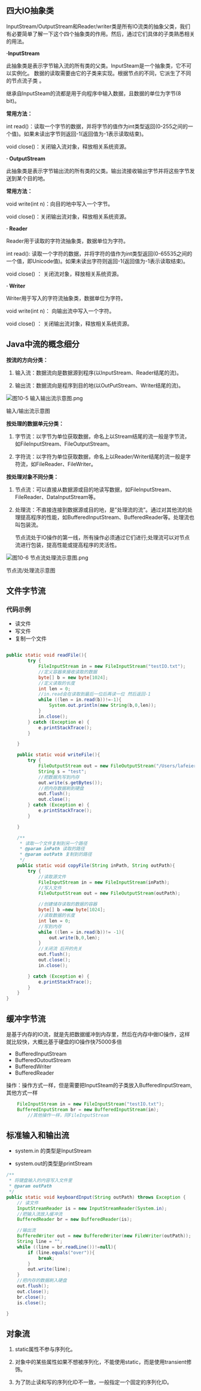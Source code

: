 ## **四大IO抽象类**

InputStream/OutputStream和Reader/writer类是所有IO流类的抽象父类，我们有必要简单了解一下这个四个抽象类的作用。然后，通过它们具体的子类熟悉相关的用法。

**·InputStream**

   此抽象类是表示字节输入流的所有类的父类。InputSteam是一个抽象类，它不可以实例化。 数据的读取需要由它的子类来实现。根据节点的不同，它派生了不同的节点流子类 。

   继承自InputSteam的流都是用于向程序中输入数据，且数据的单位为字节(8 bit)。

   **常用方法：**

   int read()：读取一个字节的数据，并将字节的值作为int类型返回(0-255之间的一个值)。如果未读出字节则返回-1(返回值为-1表示读取结束)。

   void close()：关闭输入流对象，释放相关系统资源。

**· OutputStream**

   此抽象类是表示字节输出流的所有类的父类。输出流接收输出字节并将这些字节发送到某个目的地。

   **常用方法：**

   void write(int n)：向目的地中写入一个字节。

   void close()：关闭输出流对象，释放相关系统资源。

**· Reader**

   Reader用于读取的字符流抽象类，数据单位为字符。

   int read(): 读取一个字符的数据，并将字符的值作为int类型返回(0-65535之间的一个值，即Unicode值)。如果未读出字符则返回-1(返回值为-1表示读取结束)。

   void close() ： 关闭流对象，释放相关系统资源。

**· Writer**

   Writer用于写入的字符流抽象类，数据单位为字符。

   void write(int n)： 向输出流中写入一个字符。

   void close() ： 关闭输出流对象，释放相关系统资源。





## **Java中流的概念细分**

**按流的方向分类：**

   1. 输入流：数据流向是数据源到程序(以InputStream、Reader结尾的流)。

2. 输出流：数据流向是程序到目的地(以OutPutStream、Writer结尾的流)。

![图10-5 输入输出流示意图.png](https://www.sxt.cn/360shop/Public/admin/UEditor/20170525/1495702185421118.png)

输入/输出流示意图

**按处理的数据单元分类：**

1. 字节流：以字节为单位获取数据，命名上以Stream结尾的流一般是字节流，如FileInputStream、FileOutputStream。

2. 字符流：以字符为单位获取数据，命名上以Reader/Writer结尾的流一般是字符流，如FileReader、FileWriter。

**按处理对象不同分类：**

1. 节点流：可以直接从数据源或目的地读写数据，如FileInputStream、FileReader、DataInputStream等。

2. 处理流：不直接连接到数据源或目的地，是”处理流的流”。通过对其他流的处理提高程序的性能，如BufferedInputStream、BufferedReader等。处理流也叫包装流。

   节点流处于IO操作的第一线，所有操作必须通过它们进行;处理流可以对节点流进行包装，提高性能或提高程序的灵活性。

![图10-6 节点流处理流示意图.png](https://www.sxt.cn/360shop/Public/admin/UEditor/20170525/1495702229684292.png)

节点流/处理流示意图 





## 文件字节流

### 代码示例

* 读文件
* 写文件
* 复制一个文件

```java

public static void readFile(){
        try {
            FileInputStream in = new FileInputStream("testIO.txt");
            //定义容器来接收读取的数据
            byte[] b = new byte[1024];
            //定义读取的长度
            int len = 0;
            //in.read会在读取到最后一位后再读一位 然后返回-1
            while ((len = in.read(b))!=-1){
                System.out.println(new String(b,0,len));
            }
            in.close();
        } catch (Exception e) {
            e.printStackTrace();
        }

    }

    public static void writeFile(){
        try {
            FileOutputStream out = new FileOutputStream("/Users/lafeier/IdeaProjects/myJava/testIo.txt");
            String s = "test";
            //把数据先写到内存
            out.write(s.getBytes());
            //把内存数据刷到硬盘
            out.flush();
            out.close();
        } catch (Exception e) {
            e.printStackTrace();
        }

    }

    /**
     * 读取一个文件复制到另一个路径
     * @param inPath 读取的路径
     * @param outPath 复制到的路径
     */
    public static void copyFile(String inPath, String outPath){
        try {
            //读取源文件
            FileInputStream in = new FileInputStream(inPath);
            //写入文件
            FileOutputStream out = new FileOutputStream(outPath);

            //创建储存读取的数据的容器
            byte[] b =new byte[1024];
            //读取数据的长度
            int len = 0;
            //写到内存
            while ((len = in.read(b))!= -1){
                out.write(b,0,len);
            }
            //关闭流 后开的先关
            out.flush();
            out.close();
            in.close();

        } catch (Exception e) {
            e.printStackTrace();
        }
    }
}
```



## 缓冲字节流

是基于内存的IO流，就是先把数据缓冲到内存里，然后在内存中做IO操作，这样就比较快，大概比基于硬盘的IO操作快75000多倍

* BufferedInputStream
* BufferedOutoutStream
* BufferedWriter
* BufferedReader



操作：操作方式一样，但是需要把InputSteam的子类放入BufferedInputStream,其他方式一样

```java
    FileInputStream in = new FileInputStream("testIO.txt");
    BufferedInputStream br = new BufferedInputStream(in);
		//其他操作一样，同FileInputStream
```


## 标准输入和输出流

+ system.in 的类型是InputStream

+ system.out的类型是printStream



```java
/**
 * 将键盘输入的内容写入文件里
 * @param outPath
 */
public static void keyboardInput(String outPath) throws Exception {
    // 读文件
    InputStreamReader is = new InputStreamReader(System.in);
    //把输入流放入缓冲流
    BufferedReader br = new BufferedReader(is);

    //输出流
    BufferedWriter out = new BufferedWriter(new FileWriter(outPath));
    String line = "";
    while ((line = br.readLine())!=null){
        if (line.equals("over")){
            break;
        }
        out.write(line);
    }
    //把内存的数据刷入硬盘
    out.flush();
    out.close();
    br.close();
    is.close();

}
```



## 对象流

1. static属性不参与序列化。

2. 对象中的某些属性如果不想被序列化，不能使用static，而是使用transient修饰。

3. 为了防止读和写的序列化ID不一致，一般指定一个固定的序列化ID。

